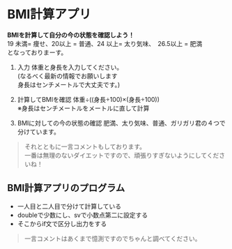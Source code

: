 # BMI計算アプリ
**BMIを計算して自分の今の状態を確認しよう！**  
19 未満= 痩せ、20以上 = 普通、24 以上= 太り気味、　26.5以上 = 肥満  
となっておりまーす。

1. 入力
体重と身長を入力してください。  
(なるべく最新の情報でお願いします  
 身長はセンチメートルで大丈夫です。)

1. 計算してBMIを確認
体重÷((身長÷100)×(身長÷100))  
※身長はセンチメートルをメートルに直して計算

1. BMIに対しての今の状態の確認
肥満、太り気味、普通、ガリガリ君の４つで分けています。  

> それとともに一言コメントもしております。  
 一番は無理のないダイエットですので、頑張りすぎないようにしてくださいね！

## BMI計算アプリのプログラム  
- 一人目と二人目で分けて計算している
- doubleで少数にし、svで小数点第二に設定する
- そこからif文で区分し出力をする
> 一言コメントはあくまで憶測ですのでちゃんと調べてください。



